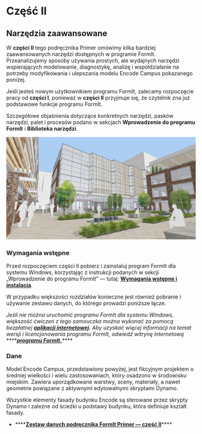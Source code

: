 # Część II

## Narzędzia zaawansowane

W **części II** tego podręcznika Primer omówimy kilka bardziej zaawansowanych narzędzi dostępnych w programie FormIt. Przeanalizujemy sposoby używania prostych, ale wydajnych narzędzi wspierających modelowanie, diagnostykę, analizę i współdziałanie na potrzeby modyfikowania i ulepszania modelu Encode Campus pokazanego poniżej.

Jeśli jesteś nowym użytkownikiem programu FormIt, zalecamy rozpoczęcie pracy od **części I**, ponieważ w **części II** przyjmuje się, że czytelnik zna już podstawowe funkcje programu FormIt.

Szczegółowe objaśnienia dotyczące konkretnych narzędzi, pasków narzędzi, palet i procesów podano w sekcjach **Wprowadzenie do programu FormIt** i **Biblioteka narzędzi**.

![](../../.gitbook/assets/screen1.jpg)

### Wymagania wstępne

Przed rozpoczęciem części II pobierz i zainstaluj program FormIt dla systemu Windows, korzystając z instrukcji podanych w sekcji „Wprowadzenie do programu FormIt” — tutaj: [**Wymagania wstępne i instalacja**](../../formit-introduction/prerequisites-and-installation.md).

W przypadku większości rozdziałów konieczne jest również pobranie i używanie zestawu danych, do którego prowadzi poniższe łącze.

_Jeśli nie można uruchomić programu FormIt dla systemu Windows, większość ćwiczeń z tego samouczka można wykonać za pomocą bezpłatnej_ [_**aplikacji internetowej**_](https://formit.autodesk.com/app)_**.** Aby uzyskać więcej informacji na temat wersji i licencjonowania programu FormIt, odwiedź witrynę internetową_ ****[_**programu FormIt.**_](https://formit.autodesk.com)_\*\*\*\*_

### Dane

Model Encode Campus, przedstawiony powyżej, jest fikcyjnym projektem o średniej wielkości i wielu zastosowaniach, który osadzono w środowisku miejskim. Zawiera uporządkowane warstwy, sceny, materiały, a nawet geometrie powiązane z aktywnymi edytowalnymi skryptami Dynamo.

Wszystkie elementy fasady budynku Encode są sterowane przez skrypty Dynamo i zależne od ścieżki u podstawy budynku, która definiuje kształt fasady.

* \*\*\*\*[**Zestaw danych podręcznika FormIt Primer — część II**](https://formit-help.s3.amazonaws.com/FormIt+Primer+Part+2+Datasets.zip)\*\*\*\*

